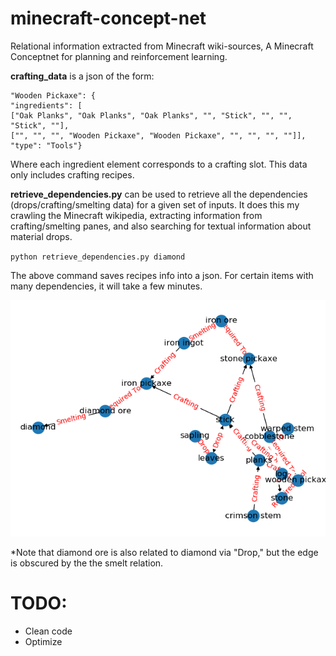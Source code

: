 # minecraft-concept-net
Relational information extracted from Minecraft wiki-sources, A Minecraft Conceptnet for planning and reinforcement learning.


**crafting_data** is a json of the form:
<pre>
<code>"Wooden Pickaxe": {
"ingredients": [
["Oak Planks", "Oak Planks", "Oak Planks", "", "Stick", "", "", "Stick", ""],
["", "", "", "Wooden Pickaxe", "Wooden Pickaxe", "", "", "", ""]],
"type": "Tools"}</code></pre>

Where each ingredient element corresponds to a crafting slot. This data only includes crafting recipes.

**retrieve_dependencies.py** can be used to retrieve all the dependencies (drops/crafting/smelting data) for a given set of inputs. It does this my crawling the Minecraft wikipedia, extracting information from crafting/smelting panes, and also searching for textual information about material drops.

<code>python retrieve_dependencies.py diamond </code>

The above command saves recipes info into a json. For certain items with many dependencies, it will take a few minutes.

![diamond](images/diamond_dependencies.png)

*Note that diamond ore is also related to diamond via "Drop," but the edge is obscured by the the smelt relation.


# TODO:
- Clean code
- Optimize
